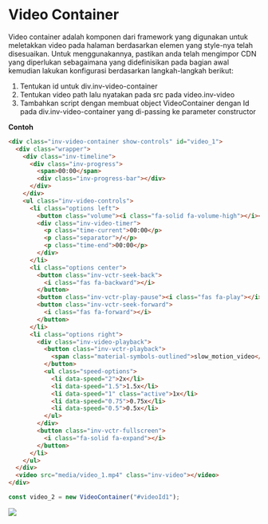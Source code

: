 # Video Container

Video container adalah komponen dari framework yang digunakan untuk meletakkan video pada halaman berdasarkan elemen yang style-nya telah disesuaikan. Untuk menggunakannya, pastikan anda telah mengimpor CDN yang diperlukan sebagaimana yang didefinisikan pada bagian awal kemudian lakukan konfigurasi berdasarkan langkah-langkah berikut:

1. Tentukan id untuk div.inv-video-container
2. Tentukan video path lalu nyatakan pada src pada video.inv-video
3. Tambahkan script dengan membuat object VideoContainer dengan Id pada div.inv-video-container yang di-passing ke parameter constructor

**Contoh**

```html
<div class="inv-video-container show-controls" id="video_1">
  <div class="wrapper">
    <div class="inv-timeline">
      <div class="inv-progress">
        <span>00:00</span>
        <div class="inv-progress-bar"></div>
      </div>
    </div>
    <ul class="inv-video-controls">
      <li class="options left">
        <button class="volume"><i class="fa-solid fa-volume-high"></i></button>
        <div class="inv-video-timer">
          <p class="time-current">00:00</p>
          <p class="separator">/</p>
          <p class="time-end">00:00</p>
        </div>
      </li>
      <li class="options center">
        <button class="inv-vctr-seek-back">
          <i class="fas fa-backward"></i>
        </button>
        <button class="inv-vctr-play-pause"><i class="fas fa-play"></i></button>
        <button class="inv-vctr-seek-forward">
          <i class="fas fa-forward"></i>
        </button>
      </li>
      <li class="options right">
        <div class="inv-video-playback">
          <button class="inv-vctr-playback">
            <span class="material-symbols-outlined">slow_motion_video</span>
          </button>
          <ul class="speed-options">
            <li data-speed="2">2x</li>
            <li data-speed="1.5">1.5x</li>
            <li data-speed="1" class="active">1x</li>
            <li data-speed="0.75">0.75x</li>
            <li data-speed="0.5">0.5x</li>
          </ul>
        </div>
        <button class="inv-vctr-fullscreen">
          <i class="fa-solid fa-expand"></i>
        </button>
      </li>
    </ul>
  </div>
  <video src="media/video_1.mp4" class="inv-video"></video>
</div>
```

```js
const video_2 = new VideoContainer("#videoId1");
```

<img src="https://muhammadrasyidf.github.io/CFI-Docs/asset_images/video.png" />
